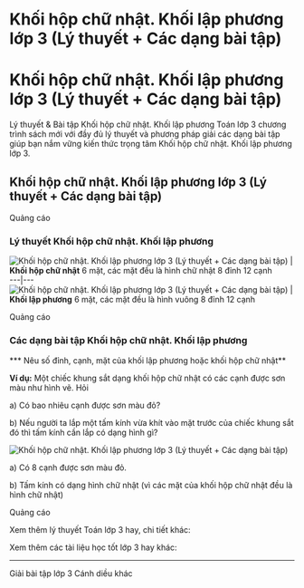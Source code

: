# Khối hộp chữ nhật. Khối lập phương lớp 3 (Lý thuyết + Các dạng bài tập)

# Khối hộp chữ nhật. Khối lập phương lớp 3 (Lý thuyết + Các dạng bài tập)

Lý thuyết & Bài tập Khối hộp chữ nhật. Khối lập phương Toán lớp 3 chương trình sách mới với đầy đủ lý thuyết và phương pháp giải các dạng bài tập giúp bạn nắm vững kiến thức trọng tâm Khối hộp chữ nhật. Khối lập phương lớp 3.

## Khối hộp chữ nhật. Khối lập phương lớp 3 (Lý thuyết + Các dạng bài tập)

Quảng cáo

### Lý thuyết Khối hộp chữ nhật. Khối lập phương

![Khối hộp chữ nhật. Khối lập phương lớp 3 \(Lý thuyết + Các dạng bài tập\)](https://vietjack.com/toan-3-cd/images/ly-thuyet-phep-tru-trong-pham-vi-100-000-251958.PNG) |   
**Khối hộp chữ nhật** 6 mặt, các mặt đều là hình chữ nhật 8 đỉnh 12 cạnh  
---|---  
![Khối hộp chữ nhật. Khối lập phương lớp 3 \(Lý thuyết + Các dạng bài tập\)](https://vietjack.com/toan-3-cd/images/ly-thuyet-phep-tru-trong-pham-vi-100-000-251959.PNG) |  **Khối lập phương** 6 mặt, các mặt đều là hình vuông 8 đỉnh 12 cạnh  
  
Quảng cáo

### Các dạng bài tập Khối hộp chữ nhật. Khối lập phương

*** Nêu số đỉnh, cạnh, mặt của khối lập phương hoặc khối hộp chữ nhật**

**Ví dụ:** Một chiếc khung sắt dạng khối hộp chữ nhật có các cạnh được sơn màu như hình vẽ. Hỏi 

a) Có bao nhiêu cạnh được sơn màu đỏ? 

b) Nếu người ta lắp một tấm kính vừa khít vào mặt trước của chiếc khung sắt đó thì tấm kính cần lắp có dạng hình gì?

![Khối hộp chữ nhật. Khối lập phương lớp 3 \(Lý thuyết + Các dạng bài tập\)](https://vietjack.com/toan-3-cd/images/ly-thuyet-phep-tru-trong-pham-vi-100-000-251960.PNG)

a) Có 8 cạnh được sơn màu đỏ.

b) Tấm kính có dạng hình chữ nhật (vì các mặt của khối hộp chữ nhật đều là hình chữ nhật)

Quảng cáo

Xem thêm lý thuyết Toán lớp 3 hay, chi tiết khác:

Xem thêm các tài liệu học tốt lớp 3 hay khác:

* * *

Giải bài tập lớp 3 Cánh diều khác
